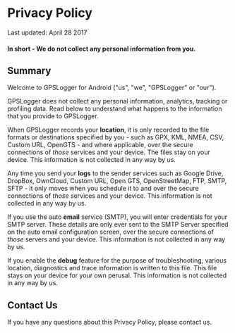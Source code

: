 # Privacy Policy

Last updated: April 28 2017

#### In short - We do not collect any personal information from you.   

## Summary

Welcome to GPSLogger for Android ("us", "we", "GPSLogger" or "our").

GPSLogger does not collect any personal information, analytics, tracking or profiling data.  Read below to understand what happens to the information that you provide to GPSLogger.

When GPSLogger records your **location**, it is only recorded to the file formats or destinations specified by you - such as GPX, KML, NMEA, CSV, Custom URL, OpenGTS - and where applicable, over the secure connections of *those* services and your device.  The files stay on your device.  This information is not collected in any way by us.

Any time you send your **logs** to the sender services such as Google Drive, DropBox, OwnCloud, Custom URL, Open GTS, OpenStreetMap, FTP, SMTP, SFTP - it only moves when you schedule it to and over the secure connections of *those* services and your device.  This information is not collected in any way by us.

If you use the auto **email** service (SMTP), you will enter credentials for your SMTP server.  These details are only ever sent to the SMTP Server specified on the auto email configuration screen, over the secure connections of *those* servers and your device.  This information is not collected in any way by us.

If you enable the **debug** feature for the purpose of troubleshooting, various location, diagnostics and trace information is written to this file.  This file stays on your device for your own perusal.  This information is not collected in any way by us.  


## Contact Us

If you have any questions about this Privacy Policy, please contact us.
